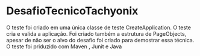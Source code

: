 # DesafioTecnicoTachyonix
O teste foi criado em uma única classe de teste CreateApplication. O teste cria e valida a aplicação.
Foi criado também a estrutura de PageObjects, apesar de não ser o alvo do desafio foi criado para demostrar essa técnica.
O teste foi priduzido com Maven , Junit e Java
